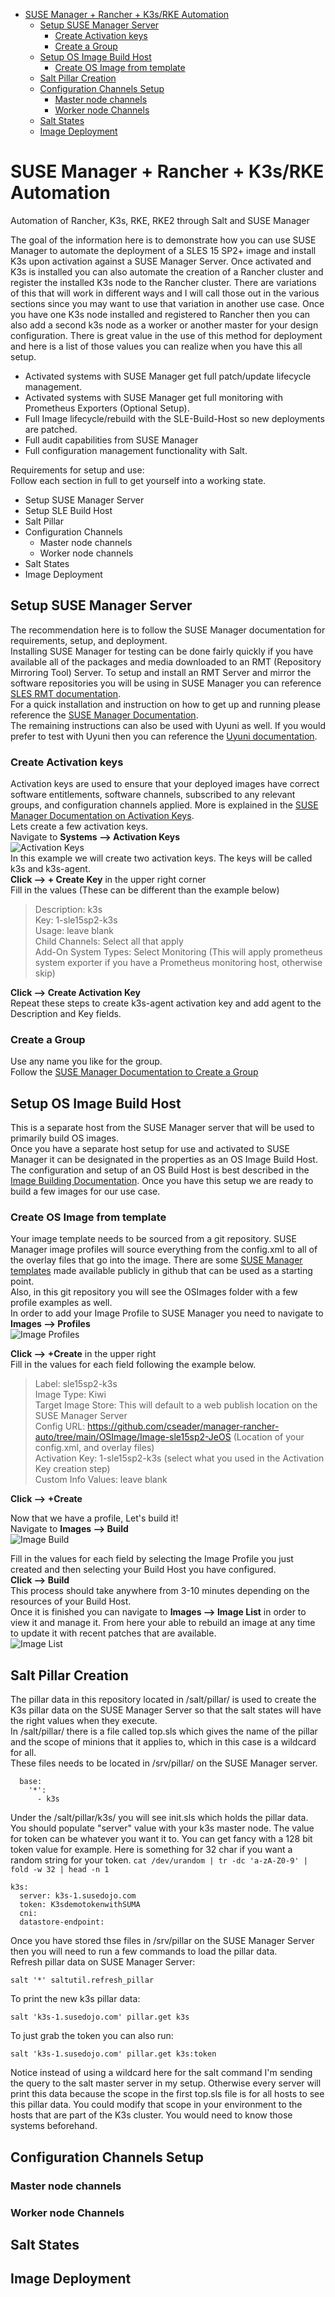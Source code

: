 - [SUSE Manager + Rancher + K3s/RKE Automation](#suse-manager--rancher--k3srke-automation)
  - [Setup SUSE Manager Server](#setup-suse-manager-server)
    - [Create Activation keys](#create-activation-keys)
    - [Create a Group](#create-a-group)
  - [Setup OS Image Build Host](#setup-os-image-build-host)
    - [Create OS Image from template](#create-os-image-from-template)
  - [Salt Pillar Creation](#salt-pillar-creation)
  - [Configuration Channels Setup](#configuration-channels-setup)
    - [Master node channels](#master-node-channels)
    - [Worker node Channels](#worker-node-channels)
  - [Salt States](#salt-states)
  - [Image Deployment](#image-deployment)


# SUSE Manager + Rancher + K3s/RKE Automation

Automation of Rancher, K3s, RKE, RKE2 through Salt and SUSE Manager

The goal of the information here is to demonstrate how you can use SUSE Manager to automate the deployment of a SLES 15 SP2+ image and install K3s upon activation against a SUSE Manager Server. Once activated and K3s is installed you can also automate the creation of a Rancher cluster and register the installed K3s node to the Rancher cluster. There are variations of this that will work in different ways and I will call those out in the various sections since you may want to use that variation in another use case. Once you have one K3s node installed and registered to Rancher then you can also add a second k3s node as a worker or another master for your design configuration.
There is great value in the use of this method for deployment and here is a list of those values you can realize when you have this all setup.  
- Activated systems with SUSE Manager get full patch/update lifecycle management.  
- Activated systems with SUSE Manager get full monitoring with Prometheus Exporters (Optional Setup).
- Full Image lifecycle/rebuild with the SLE-Build-Host so new deployments are patched.
- Full audit capabilities from SUSE Manager
- Full configuration management functionality with Salt.  

Requirements for setup and use:   
Follow each section in full to get yourself into a working state.   
- Setup SUSE Manager Server
- Setup SLE Build Host
- Salt Pillar
- Configuration Channels
  - Master node channels
  - Worker node channels  
- Salt States
- Image Deployment
## Setup SUSE Manager Server
The recommendation here is to follow the SUSE Manager documentation for requirements, setup, and deployment.  
Installing SUSE Manager for testing can be done fairly quickly if you have available all of the packages and media downloaded to an RMT (Repository Mirroring Tool) Server. To setup and install an RMT Server and mirror the software repositories you will be using in SUSE Manager you can reference [SLES RMT documentation](https://documentation.suse.com/sles/15-SP2/html/SLES-all/cha-rmt-installation.html).   
For a quick installation and instruction on how to get up and running please reference the [SUSE Manager Documentation](https://documentation.suse.com/external-tree/en-us/suma/4.1/suse-manager/installation/install-server-unified.html).  
The remaining instructions can also be used with Uyuni as well. If you would prefer to test with Uyuni then you can reference the [Uyuni documentation](https://www.uyuni-project.org/uyuni-docs/uyuni/installation/install-overview.html).  
### Create Activation keys
Activation keys are used to ensure that your deployed images have correct software entitlements, software channels, subscribed to any relevant groups, and configuration channels applied. More is explained in the [SUSE Manager Documentation on Activation Keys](https://documentation.suse.com/external-tree/en-us/suma/4.1/suse-manager/client-configuration/activation-keys.html).  
Lets create a few activation keys.  
Navigate to **Systems --> Activation Keys**  
![Activation Keys](/png/activation_key1.png)  
In this example we will create two activation keys. The keys will be called k3s and k3s-agent.  
**Click --> + Create Key** in the upper right corner  
Fill in the values (These can be different than the example below)  

>Description: k3s  
>Key: 1-sle15sp2-k3s  
>Usage: leave blank  
>Child Channels: Select all that apply  
>Add-On System Types: Select Monitoring  (This will apply prometheus system exporter if you have a Prometheus monitoring host, otherwise skip)  

**Click --> Create Activation Key**  
Repeat these steps to create k3s-agent activation key and add agent to the Description and Key fields.  

### Create a Group
Use any name you like for the group.  
Follow the [SUSE Manager Documentation to Create a Group](https://documentation.suse.com/external-tree/en-us/suma/4.1/suse-manager/client-configuration/system-groups.html)  
## Setup OS Image Build Host
This is a separate host from the SUSE Manager server that will be used to primarily build OS images.  
Once you have a separate host setup for use and activated to SUSE Manager it can be designated in the properties as an OS Image Build Host.
The configuration and setup of an OS Build Host is best described in the [Image Building Documentation](https://documentation.suse.com/external-tree/en-us/suma/4.1/suse-manager/administration/image-management.html#at.images.kiwi.buildhost). Once you have this setup we are ready to build a few images for our use case.  
### Create OS Image from template
Your image template needs to be sourced from a git repository. SUSE Manager image profiles will source everything from the config.xml to all of the overlay files that go into the image. There are some [SUSE Manager templates](https://github.com/SUSE/manager-build-profiles/tree/master/OSImage) made available publicly in github that can be used as a starting point.  
Also, in this git repository you will see the OSImages folder with a few profile examples as well.  
In order to add your Image Profile to SUSE Manager you need to navigate to **Images --> Profiles**  
![Image Profiles](/png/Image_Profiles1.png)  
   
**Click --> +Create** in the upper right  
Fill in the values for each field following the example below.  
>Label: sle15sp2-k3s  
>Image Type: Kiwi  
>Target Image Store: This will default to a web publish location on the SUSE Manager Server  
>Config URL: https://github.com/cseader/manager-rancher-auto/tree/main/OSImage/Image-sle15sp2-JeOS (Location of your config.xml, and overlay files)  
>Activation Key: 1-sle15sp2-k3s (select what you used in the Activation Key creation step)  
>Custom Info Values: leave blank  
  
**Click --> +Create**  
  
Now that we have a profile, Let's build it!  
Navigate to **Images --> Build**  
![Image Build](/png/Image_build1.png)  
  
Fill in the values for each field by selecting the Image Profile you just created and then selecting your Build Host you have configured.  
**Click --> Build**  
This process should take anywhere from 3-10 minutes depending on the resources of your Build Host.  
Once it is finished you can navigate to **Images --> Image List** in order to view it and manage it. From here your able to rebuild an image at any time to update it with recent patches that are available.  
![Image List](png/Image_List1.png)  

## Salt Pillar Creation  
The pillar data in this repository located in /salt/pillar/ is used to create the K3s pillar data on the SUSE Manager Server so that the salt states will have the right values when they execute.  
In /salt/pillar/ there is a file called top.sls which gives the name of the pillar and the scope of minions that it applies to, which in this case is a wildcard for all.  
These files needs to be located in /srv/pillar/ on the SUSE Manager server.  
```
  base:  
    '*':  
      - k3s  
```
Under the /salt/pillar/k3s/ you will see init.sls which holds the pillar data.  
You should populate "server" value with your k3s master node. The value for token can be whatever you want it to. You can get fancy with a 128 bit token value for example. Here is something for 32 char if you want a random string for your token. `cat /dev/urandom | tr -dc 'a-zA-Z0-9' | fold -w 32 | head -n 1`
```
k3s:
  server: k3s-1.susedojo.com
  token: K3sdemotokenwithSUMA 
  cni:
  datastore-endpoint:
```
Once you have stored thse files in /srv/pillar on the SUSE Manager Server then you will need to run a few commands to load the pillar data.  
Refresh pillar data on SUSE Manager Server:    
```
salt '*' saltutil.refresh_pillar
```
To print the new k3s pillar data:
```
salt 'k3s-1.susedojo.com' pillar.get k3s
```
To just grab the token you can also run:
```
salt 'k3s-1.susedojo.com' pillar.get k3s:token
```
Notice instead of using a wildcard here for the salt command I'm sending the query to the salt master server in my setup. Otherwise every server will print this data because the scope in the first top.sls file is for all hosts to see this pillar data. You could modify that scope in your environment to the hosts that are part of the K3s cluster. You would need to know those systems beforehand.  


## Configuration Channels Setup

### Master node channels

### Worker node Channels

## Salt States

## Image Deployment


